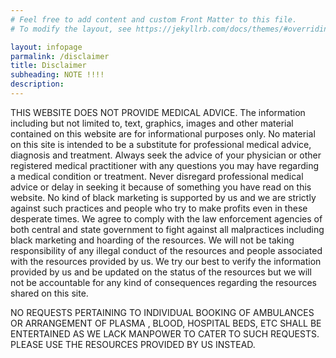 ```yaml
---
# Feel free to add content and custom Front Matter to this file.
# To modify the layout, see https://jekyllrb.com/docs/themes/#overriding-theme-defaults

layout: infopage
parmalink: /disclaimer
title: Disclaimer
subheading: NOTE !!!!
description:
---
```

THIS WEBSITE DOES NOT PROVIDE MEDICAL ADVICE. 
The information including but not limited to, text, graphics, images and other material contained on this website are for informational purposes only. No material on this site is intended to be a substitute for professional medical advice, diagnosis and treatment. Always seek the advice of your physician or other registered medical practitioner with any questions you may have regarding a medical condition or treatment. Never disregard professional medical advice or delay in seeking it because of something you have read on this website.
No kind of black marketing is supported by us and we are strictly against such practices and people who try to make profits even in these desperate times. We agree to comply with the law enforcement agencies of both central and state government to fight against all malpractices including black marketing and hoarding of the resources. We will not be taking responsibility of any illegal conduct of the resources and people associated with the resources provided by us. We try our best to verify the information provided by us and be updated on the status of the resources but we will not be accountable for any kind of consequences regarding the resources shared on this site.

NO REQUESTS PERTAINING TO INDIVIDUAL BOOKING OF AMBULANCES OR ARRANGEMENT OF PLASMA , BLOOD, HOSPITAL BEDS, ETC SHALL BE ENTERTAINED AS WE LACK MANPOWER TO CATER TO SUCH REQUESTS. PLEASE USE THE RESOURCES PROVIDED BY US INSTEAD.